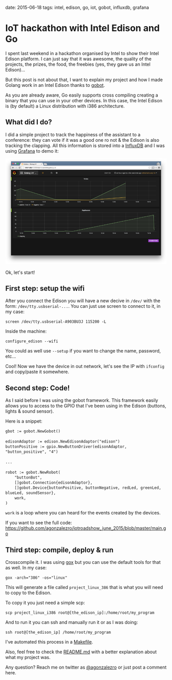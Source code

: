 date: 2015-06-18
tags: intel, edison, go, iot, gobot, influxdb, grafana

IoT hackathon with Intel Edison and Go
======================================

I spent last weekend in a hackathon organised by Intel to show their Intel
Edison platform. I can just say that it was awesome, the quality of the
projects, the prizes, the food, the freebies (yes, they gave us an Intel
Edison)...

But this post is not about that, I want to explain my project and how I made
Golang work in an Intel Edison thanks to [gobot](http://gobot.io/).

As you are already aware, Go easily supports cross compiling creating a binary
that you can use in your other devices. In this case, the Intel Edison is (by
default) a Linux distribution with i386 architecture.

What did I do?
--------------

I did a simple project to track the happiness of the assistant to a conference:
they can vote if it was a good one ro not & the Edison is also tracking the
clapping. All this information is stored into a
[InfluxDB](https://influxdb.com/) and I was using
[Grafana](http://grafana.org/) to demo it:

![image](static/iot_grafana.png)

Ok, let's start!

First step: setup the wifi
--------------------------

After you connect the Edison you will have a new decive in `/dev/` with the
form: `/dev/tty.usbserial-...`. You can just use screen to connect to it, in my
case:

    screen /dev/tty.usbserial-A903BU3J 115200 -L

Inside the machine:

    configure_edison --wifi

You could as well use `--setup` if you want to change the name, password, etc...

Cool! Now we have the device in out network, let's see the IP with `ifconfig`
and copy/paste it somewhere.

Second step: Code!
------------------

As I said before I was using the gobot framework. This framework easily allows
you to access to the GPIO that I've been using in the Edison (buttons, lights &
sound sensor).

Here is a snippet:

    gbot := gobot.NewGobot()

    edisonAdaptor := edison.NewEdisonAdaptor("edison")
    buttonPositive := gpio.NewButtonDriver(edisonAdaptor, "button_positive", "4")

    ...

    robot := gobot.NewRobot(
        "buttonBot",
        []gobot.Connection{edisonAdaptor},
        []gobot.Device{buttonPositive, buttonNegative, redLed, greenLed, blueLed, soundSensor},
        work,
    )

`work` is a loop where you can heard for the events created by the devices.

If you want to see the full code: https://github.com/agonzalezro/iotroadshow_june_2015/blob/master/main.go

Third step: compile, deploy & run
---------------------------------

Crosscompile it. I was using [gox](https://github.com/mitchellh/gox) but you
can use the default tools for that as well. In my case:

    gox -arch="386" -os="linux"

This will generate a file called `project_linux_386` that is what you will need
to copy to the Edison.

To copy it you just need a simple scp:

    scp project_linux_i386 root@[the_edison_ip]:/home/root/my_program

And to run it you can ssh and manually run it or as I was doing:

    ssh root@[the_edison_ip] /home/root/my_program

I've automated this process in a
[Makefile](https://github.com/agonzalezro/iotroadshow_june_2015/blob/master/Makefile).

Also, feel free to check the
[README.md](https://github.com/agonzalezro/iotroadshow_june_2015/blob/master/README.md)
with a better explanation about what my project was.

Any question? Reach me on twitter as
[@agonzalezro](http://twitter.com/agonzalezro) or just post a comment here.
